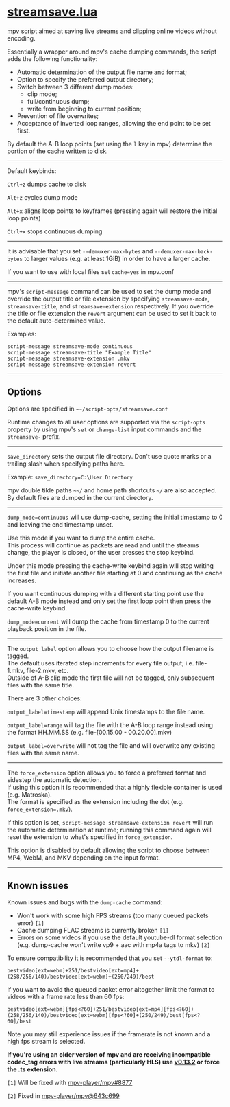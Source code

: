 # [streamsave.lua](https://raw.githubusercontent.com/Sagnac/streamsave/master/streamsave.lua "streamsave.lua")

[mpv](https://github.com/mpv-player/mpv "mpv") script aimed at saving live streams and clipping online videos without encoding.

Essentially a wrapper around mpv's cache dumping commands, the script adds the following functionality:

* Automatic determination of the output file name and format;
* Option to specify the preferred output directory;
* Switch between 3 different dump modes:
  * clip mode;
  * full/continuous dump;
  * write from beginning to current position;
* Prevention of file overwrites;
* Acceptance of inverted loop ranges, allowing the end point to be set first.

By default the A-B loop points (set using the `l` key in mpv) determine the portion of the cache written to disk.

----

Default keybinds:

`Ctrl+z` dumps cache to disk

`Alt+z` cycles dump mode

`Alt+x` aligns loop points to keyframes (pressing again will restore the initial loop points)

`Ctrl+x` stops continuous dumping

----

It is advisable that you set `--demuxer-max-bytes` and `--demuxer-max-back-bytes` to larger values (e.g. at least 1GiB) in order to have a larger cache.

If you want to use with local files set `cache=yes` in mpv.conf

----

mpv's `script-message` command can be used to set the dump mode and override the output title or file extension by specifying `streamsave-mode`, `streamsave-title`, and `streamsave-extension` respectively.
If you override the title or file extension the `revert` argument can be used to set it back to the default auto-determined value.

Examples:
```
script-message streamsave-mode continuous
script-message streamsave-title "Example Title"
script-message streamsave-extension .mkv
script-message streamsave-extension revert
```

----

## Options

Options are specified in `~~/script-opts/streamsave.conf`

Runtime changes to all user options are supported via the `script-opts` property by using mpv's `set` or `change-list` input commands and the `streamsave-` prefix.

----

`save_directory` sets the output file directory. Don't use quote marks or a trailing slash when specifying paths here.

Example: `save_directory=C:\User Directory`

mpv double tilde paths `~~/` and home path shortcuts `~/` are also accepted. By default files are dumped in the current directory.

----

`dump_mode=continuous` will use dump-cache, setting the initial timestamp to 0 and leaving the end timestamp unset.

Use this mode if you want to dump the entire cache.  
This process will continue as packets are read and until the streams change, the player is closed, or the user presses the stop keybind.

Under this mode pressing the cache-write keybind again will stop writing the first file and initiate another file starting at 0 and continuing as the cache increases.

If you want continuous dumping with a different starting point use the default A-B mode instead and only set the first loop point then press the cache-write keybind.  

`dump_mode=current` will dump the cache from timestamp 0 to the current playback position in the file.

----

The `output_label` option allows you to choose how the output filename is tagged.  
The default uses iterated step increments for every file output; i.e. file-1.mkv, file-2.mkv, etc.  
Outside of A-B clip mode the first file will not be tagged, only subsequent files with the same title.

There are 3 other choices:

`output_label=timestamp` will append Unix timestamps to the file name.

`output_label=range` will tag the file with the A-B loop range instead using the format HH.MM.SS (e.g. file-\[00.15.00 - 00.20.00\].mkv)

`output_label=overwrite` will not tag the file and will overwrite any existing files with the same name.

----

The `force_extension` option allows you to force a preferred format and sidestep the automatic detection.  
If using this option it is recommended that a highly flexible container is used (e.g. Matroska).  
The format is specified as the extension including the dot (e.g. `force_extension=.mkv`).

If this option is set, `script-message streamsave-extension revert` will run the automatic determination at runtime; running this command again will reset the extension to what's specified in `force_extension`.

This option is disabled by default allowing the script to choose between MP4, WebM, and MKV depending on the input format.

----

## Known issues

Known issues and bugs with the `dump-cache` command:  
* Won't work with some high FPS streams (too many queued packets error) `[1]`  
* Cache dumping FLAC streams is currently broken `[1]`  
* Errors on some videos if you use the default youtube-dl format selection (e.g. dump-cache won't write vp9 + aac with mp4a tags to mkv) `[2]`

To ensure compatibility it is recommended that you set `--ytdl-format` to:

```
bestvideo[ext=webm]+251/bestvideo[ext=mp4]+(258/256/140)/bestvideo[ext=webm]+(250/249)/best
```

If you want to avoid the queued packet error altogether limit the format to videos with a frame rate less than 60 fps:

```
bestvideo[ext=webm][fps<?60]+251/bestvideo[ext=mp4][fps<?60]+(258/256/140)/bestvideo[ext=webm][fps<?60]+(250/249)/best[fps<?60]/best
```

Note you may still experience issues if the framerate is not known and a high fps stream is selected.

**If you're using an older version of mpv and are receiving incompatible codec_tag errors with live streams (particularly HLS) use [v0.13.2](https://raw.githubusercontent.com/Sagnac/streamsave/b48726e65cd42f980e42fa04b69441ca446b1e43/streamsave.lua "v0.13.2") or force the .ts extension.**

`[1]` Will be fixed with [mpv-player/mpv#8877](https://github.com/mpv-player/mpv/pull/8877 "mpv pull request #8877")

`[2]` Fixed in [mpv-player/mpv@643c699](https://github.com/mpv-player/mpv/commit/643c699f2684987db6073ebe8a6ea76e56c87055 "mpv commit 643c699")
